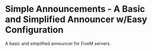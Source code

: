 # Simple Announcements - A Basic and Simplified Announcer w/Easy Configuration
A basic and simplified announcer for FiveM servers.
